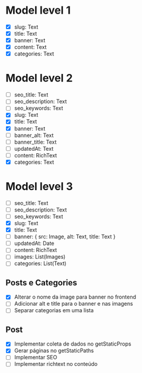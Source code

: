# Model level 1
- [x] slug: Text
- [x] title: Text
- [x] banner: Text
- [x] content: Text
- [x] categories: Text

# Model level 2
- [ ] seo_title: Text
- [ ] seo_description: Text
- [ ] seo_keywords: Text
- [x] slug: Text
- [x] title: Text
- [x] banner: Text
- [ ] banner_alt: Text
- [ ] banner_title: Text
- [ ] updatedAt: Text 
- [ ] content: RichText
- [x] categories: Text

# Model level 3
- [ ] seo_title: Text
- [ ] seo_description: Text
- [ ] seo_keywords: Text
- [x] slug: Text
- [x] title: Text
- [ ] banner: { src: Image, alt: Text, title: Text }
- [ ] updatedAt: Date 
- [ ] content: RichText
- [ ] images: List(Images)
- [ ] categories: List(Text)

## Posts e Categories
- [x] Alterar o nome da image para banner no frontend
- [ ] Adicionar alt e title para o banner e nas imagens
- [ ] Separar categorias em uma lista 

## Post
- [x] Implementar coleta de dados no getStaticProps 
- [x] Gerar páginas no getStaticPaths
- [ ] Implementar SEO
- [ ] Implementar richtext no conteúdo